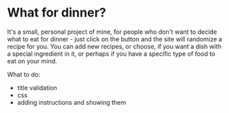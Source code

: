 # What for dinner?

It's a small, personal project of mine, for people who don't want to decide what to eat for dinner - just click on the button and the site will randomize a recipe for you.
You can add new recipes, or choose, if you want a dish with a special ingredient in it, or perhaps if you have a specific type of food to eat on your mind.

What to do:

- title validation
- css
- adding instructions and showing them